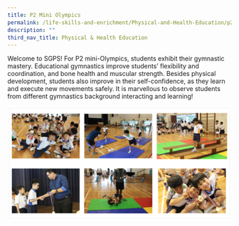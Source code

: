 ```yaml
---
title: P2 Mini Olympics
permalink: /life-skills-and-enrichment/Physical-and-Health-Education/p2-mini-olympics/
description: ""
third_nav_title: Physical & Health Education
---
```

Welcome to SGPS! For P2 mini-Olympics, students exhibit their gymnastic mastery. Educational gymnastics improve students’ flexibility and coordination, and bone health and muscular strength. Besides physical development, students also improve in their self-confidence, as they learn and execute new movements safely. It is marvellous to observe students from different gymnastics background interacting and learning!

![](/images/p2olm.png)
